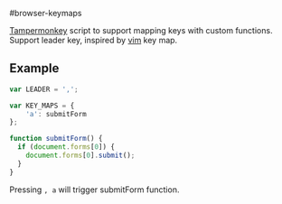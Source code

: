 #browser-keymaps

[Tampermonkey](https://chrome.google.com/webstore/detail/tampermonkey/dhdgffkkebhmkfjojejmpbldmpobfkfo) script to support mapping keys with custom functions.
Support leader key, inspired by [vim](http://www.vim.org/) key map.

## Example

```js
var LEADER = ',';

var KEY_MAPS = {
    'a': submitForm
};

function submitForm() {
  if (document.forms[0]) {
    document.forms[0].submit();
  }
}
```

Pressing `, a` will trigger submitForm function.
